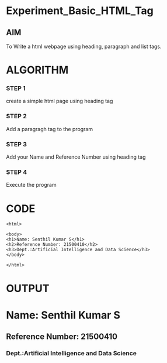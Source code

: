 # Experiment_Basic_HTML_Tag

## AIM
To Write a html webpage using heading, paragraph and list tags.

# ALGORITHM
### STEP 1
create a simple html page using heading tag
### STEP 2
Add a paragragh tag to the program
### STEP 3
Add your Name and Reference Number using heading tag
### STEP 4
Execute the program

# CODE
```
<html>

<body>
<h1>Name: Senthil Kumar S</h1>
<h2>Reference Number: 21500410</h2>
<h3>Dept.:Artificial Intelligence and Data Science</h3>
</body>

</html>
```
# OUTPUT
<html>
<body>
<h1>Name: Senthil Kumar S</h1>
<h2>Reference Number: 21500410</h2>
<h3>Dept.:Artificial Intelligence and Data Science</h3>
</body>
</html>
